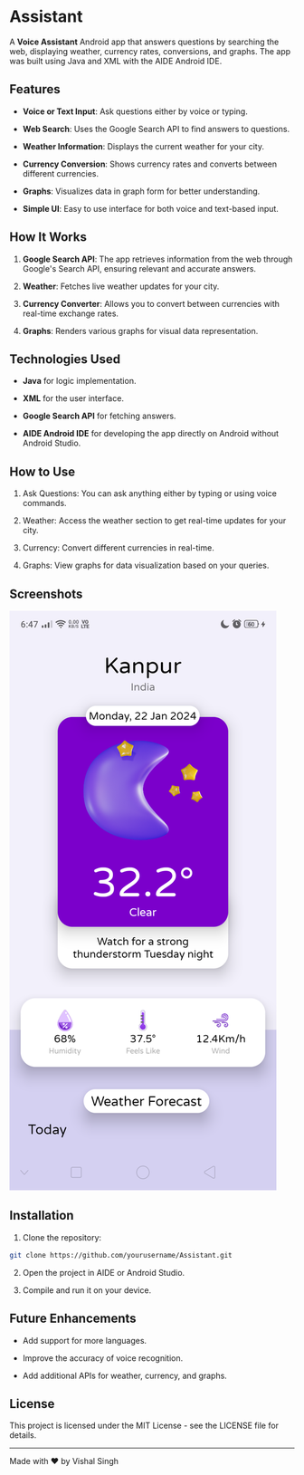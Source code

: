 # Assistant

A **Voice Assistant** Android app that answers questions by searching the web, displaying weather, currency rates, conversions, and graphs. The app was built using Java and XML with the AIDE Android IDE.

## Features

- **Voice or Text Input**: Ask questions either by voice or typing.

- **Web Search**: Uses the Google Search API to find answers to questions.

- **Weather Information**: Displays the current weather for your city.

- **Currency Conversion**: Shows currency rates and converts between different currencies.

- **Graphs**: Visualizes data in graph form for better understanding.

- **Simple UI**: Easy to use interface for both voice and text-based input.


## How It Works

1. **Google Search API**: The app retrieves information from the web through Google's Search API, ensuring relevant and accurate answers.

2. **Weather**: Fetches live weather updates for your city.

3. **Currency Converter**: Allows you to convert between currencies with real-time exchange rates.

4. **Graphs**: Renders various graphs for visual data representation.


## Technologies Used

- **Java** for logic implementation.

- **XML** for the user interface.

- **Google Search API** for fetching answers.

- **AIDE Android IDE** for developing the app directly on Android without Android Studio.


## How to Use

1. Ask Questions: You can ask anything either by typing or using voice commands.


2. Weather: Access the weather section to get real-time updates for your city.


3. Currency: Convert different currencies in real-time.


4. Graphs: View graphs for data visualization based on your queries.



## Screenshots

![Screenshot](images/assis1.png)

## Installation

1. Clone the repository:

```bash
git clone https://github.com/yourusername/Assistant.git
```


2. Open the project in AIDE or Android Studio.


3. Compile and run it on your device.



## Future Enhancements

- Add support for more languages.

- Improve the accuracy of voice recognition.

- Add additional APIs for weather, currency, and graphs.

## License

This project is licensed under the MIT License - see the LICENSE file for details.


---

Made with ❤️ by Vishal Singh
